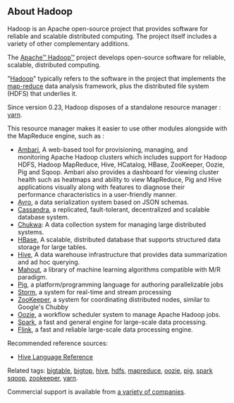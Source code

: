 ## About Hadoop

Hadoop is an Apache open-source project that provides software for reliable and scalable distributed computing. The project itself includes a variety of other complementary additions.

The [Apache™ Hadoop™](https://hadoop.apache.org/) project develops open-source software for reliable, scalable, distributed computing.

"[Hadoop](https://en.wikipedia.org/wiki/Apache_Hadoop)" typically refers to the software in the project that implements the [map-reduce](https://en.wikipedia.org/wiki/MapReduce) data analysis framework, plus the distributed file system (HDFS) that underlies it.

Since version 0.23, Hadoop disposes of a standalone resource manager : [yarn](https://hadoop.apache.org/docs/current/hadoop-yarn/hadoop-yarn-site/YARN.html).

This resource manager makes it easier to use other modules alongside with the MapReduce engine, such as :

*   [Ambari](https://ambari.apache.org/), A web-based tool for provisioning, managing, and  
     monitoring Apache Hadoop clusters which includes support for Hadoop  
     HDFS, Hadoop MapReduce, Hive, HCatalog, HBase, ZooKeeper, Oozie, Pig and Sqoop. Ambari also provides a dashboard for viewing cluster  
     health such as heatmaps and ability to view MapReduce, Pig and Hive  
     applications visually along with features to diagnose their  
     performance characteristics in a user-friendly manner.
*   [Avro](https://avro.apache.org/), a data serialization system based on JSON schemas.
*   [Cassandra](https://cassandra.apache.org/), a replicated, fault-tolerant, decentralized and scalable database system.
*   [Chukwa](https://chukwa.apache.org/): A data collection system for managing large distributed systems.
*   [HBase](https://hbase.apache.org/), A scalable, distributed database that supports structured data storage for large tables.
*   [Hive](https://hive.apache.org/), A data warehouse infrastructure that provides data summarization and ad hoc querying.
*   [Mahout](https://mahout.apache.org/), a library of machine learning algorithms compatible with M/R paradigm.
*   [Pig](https://pig.apache.org/), a platform/programming language for authoring parallelizable jobs
*   [Storm](https://storm.apache.org/), a system for real-time and stream processing
*   [ZooKeeper](https://zookeeper.apache.org/), a system for coordinating distributed nodes, similar to Google's Chubby
*   [Oozie](https://oozie.apache.org/), a workflow scheduler system to manage Apache Hadoop jobs.
*   [Spark](https://spark.apache.org/), a fast and general engine for large-scale data processing.
*   [Flink](http://flink.apache.org/), a fast and reliable large-scale data processing engine.

Recommended reference sources:

*   [Hive Language Reference](https://wiki.apache.org/hadoop/Hive/LanguageManual/DDL)

Related tags: [bigtable](http://stackoverflow.com/questions/tagged/bigtable "show questions tagged 'bigtable'"), [bigtop](http://stackoverflow.com/questions/tagged/bigtop "show questions tagged 'bigtop'"), [hive](http://stackoverflow.com/questions/tagged/hive "show questions tagged 'hive'"), [hdfs](http://stackoverflow.com/questions/tagged/hdfs "show questions tagged 'hdfs'"), [mapreduce](http://stackoverflow.com/questions/tagged/mapreduce "show questions tagged 'mapreduce'"), [oozie](http://stackoverflow.com/questions/tagged/oozie "show questions tagged 'oozie'"), [pig](http://stackoverflow.com/questions/tagged/pig "show questions tagged 'pig'"), [spark](http://stackoverflow.com/questions/tagged/spark "show questions tagged 'spark'") [sqoop](http://stackoverflow.com/questions/tagged/sqoop "show questions tagged 'sqoop'"), [zookeeper](http://stackoverflow.com/questions/tagged/zookeeper "show questions tagged 'zookeeper'"), [yarn](http://stackoverflow.com/questions/tagged/yarn "show questions tagged 'yarn'").

Commercial support is available from [a variety of companies](https://wiki.apache.org/hadoop/Distributions%20and%20Commercial%20Support).